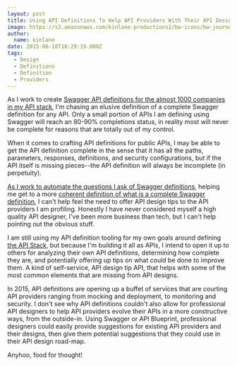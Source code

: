 ```yaml
---
layout: post
title: Using API Definitions To Help API Providers With Their API Design Roadmap
image: https://s3.amazonaws.com/kinlane-productions2/bw-icons/bw-journey.png
author:
  name: kinlane
date: 2015-06-10T18:29:19.000Z
tags:
  - Design
  - Definitions
  - Definition
  - Providers
---
```

As I work to create [Swagger API definitions for the almost 1000 companies in my API stack](http://theapistack.com/companies.html), I'm chasing an elusive definition of a complete Swagger definition for any API. Only a small portion of APIs I am defining using Swagger will reach an 80-90% completions status, in reality most will never be complete for reasons that are totally out of my control.

When it comes to crafting API definitions for public APIs, I may be able to get the API definition complete in the sense that it has all the paths, parameters, responses, definitions, and security configurations, but if the API itself is missing pieces--the API definition will always be incomplete (in perpetuity).

[As I work to automate the questions I ask of Swagger definitions](http://apievangelist.com/2015/06/09/my-new-api-for-asking-questions-of-apis--the-swagger-edition/), helping me get to a more [coherent definition of what is a complete Swagger definition](http://apievangelist.com/2015/06/06/how-do-you-know-when-a-swagger-api-definition-is-complete/), I can't help feel the need to offer API design tips to the API providers I am profiling. Honestly I have never considered myself a high quality API designer, I've been more business than tech, but I can't help pointing out the obvious stuff. 

I am still using my API definition tooling for my own goals around defining [the API Stack](http://theapistack.com), but because I'm building it all as APIs, I intend to open it up to others for analyzing their own API definitions, determining how complete they are, and potentially offering up tips on what could be done to improve them. A kind of self-service, API design tip API, that helps with some of the most common elements that are missing from API designs.

In 2015, API definitions are opening up a buffet of services that are courting API providers ranging from mocking and deployment, to monitoring and security. I don't see why API definitions couldn't also allow for professional API designers to help API providers evolve their APIs in a more constructive ways, from the outside-in. Using Swagger or API Blueprint, professional designers could easily provide suggestions for existing API providers and their designs, then give them potential suggestions that they could use in their API design road-map.

Anyhoo, food for thought!